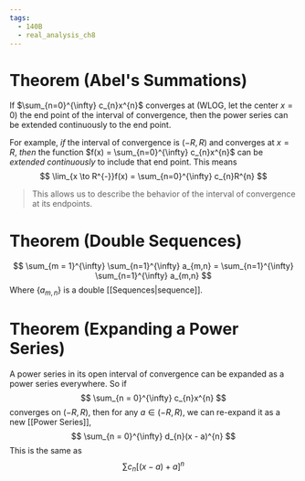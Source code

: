 ```yaml
---
tags:
  - 140B
  - real_analysis_ch8
---
```

# Theorem (Abel's Summations)
If $\sum_{n=0}^{\infty} c_{n}x^{n}$ converges at (WLOG, let the center $x = 0$) the end point of the interval of convergence, then the power series can be extended continuously to the end point. 

For example, *if* the interval of convergence is $(-R, R)$ and converges at $x = R$, *then* the function $f(x) = \sum_{n=0}^{\infty} c_{n}x^{n}$ can be *extended continuously* to include that end point. This means 
$$
\lim_{x \to R^{-}}f(x) = \sum_{n=0}^{\infty} c_{n}R^{n}
$$
> This allows us to describe the behavior of the interval of convergence at its endpoints. 

# Theorem (Double Sequences)
$$
\sum_{m = 1}^{\infty} \sum_{n=1}^{\infty} a_{m,n} = \sum_{n=1}^{\infty} \sum_{n=1}^{\infty} a_{m,n}
$$
Where $\{a_{m,n}\}$ is a double [[Sequences|sequence]]. 

# Theorem (Expanding a Power Series)
A power series in its open interval of convergence can be expanded as a power series everywhere. So if 
$$
\sum_{n = 0}^{\infty} c_{n}x^{n} 
$$
converges on $(-R, R)$, then for any $a \in (-R, R)$, we can re-expand it as a new [[Power Series]], 
$$
\sum_{n = 0}^{\infty} d_{n}(x - a)^{n}
$$
This is the same as 
$$
\sum c_{n}[(x - a) + a]^{n}
$$
